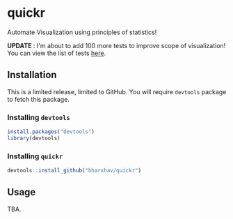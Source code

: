 # quickr

Automate Visualization using principles of statistics!

**UPDATE** : I'm about to add 100 more tests to improve scope of visualization! You can view the list of tests [here](https://github.com/bharxhav/quickr/blob/main/assets/tests.md).

## Installation

This is a limited release, limited to GitHub. You will require `devtools` package to fetch this package.

### Installing `devtools`

```r
install.packages("devtools")
library(devtools)
```

### Installing `quickr`

```r
devtools::install_github("bharxhav/quickr")
```

## Usage

TBA.
